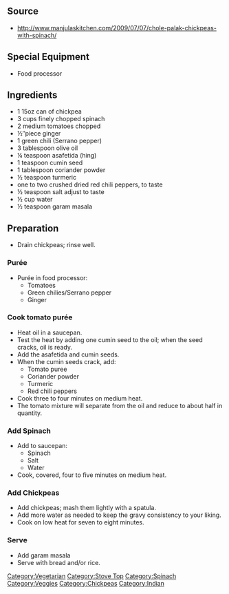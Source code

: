 ## Source

-   <http://www.manjulaskitchen.com/2009/07/07/chole-palak-chickpeas-with-spinach/>

## Special Equipment

-   Food processor

## Ingredients

-   1 15oz can of chickpea
-   3 cups finely chopped spinach
-   2 medium tomatoes chopped
-   ½″piece ginger
-   1 green chili (Serrano pepper)
-   3 tablespoon olive oil
-   ¼ teaspoon asafetida (hing)
-   1 teaspoon cumin seed
-   1 tablespoon coriander powder
-   ½ teaspoon turmeric
-   one to two crushed dried red chili peppers, to taste
-   ½ teaspoon salt adjust to taste
-   ½ cup water
-   ½ teaspoon garam masala

## Preparation

-   Drain chickpeas; rinse well.

### Purée

-   Purée in food processor:
    -   Tomatoes
    -   Green chilies/Serrano pepper
    -   Ginger

### Cook tomato purée

-   Heat oil in a saucepan.
-   Test the heat by adding one cumin seed to the oil; when the seed
    cracks, oil is ready.
-   Add the asafetida and cumin seeds.
-   When the cumin seeds crack, add:
    -   Tomato puree
    -   Coriander powder
    -   Turmeric
    -   Red chili peppers
-   Cook three to four minutes on medium heat.
-   The tomato mixture will separate from the oil and reduce to about
    half in quantity.

### Add Spinach

-   Add to saucepan:
    -   Spinach
    -   Salt
    -   Water
-   Cook, covered, four to five minutes on medium heat.

### Add Chickpeas

-   Add chickpeas; mash them lightly with a spatula.
-   Add more water as needed to keep the gravy consistency to your
    liking.
-   Cook on low heat for seven to eight minutes.

### Serve

-   Add garam masala
-   Serve with bread and/or rice.

[Category:Vegetarian](Category:Vegetarian "wikilink") [Category:Stove
Top](Category:Stove_Top "wikilink")
[Category:Spinach](Category:Spinach "wikilink")
[Category:Veggies](Category:Veggies "wikilink")
[Category:Chickpeas](Category:Chickpeas "wikilink")
[Category:Indian](Category:Indian "wikilink")
